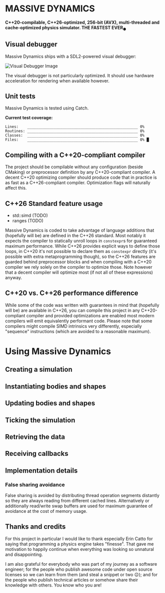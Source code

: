 ﻿# MASSIVE DYNAMICS

**C\++20-compilable, C\++26-optimized, 256-bit (AVX), multi-threaded and cache-optimized physics simulator. THE FASTEST EVER<sub>●</sub>**

## Visual debugger

Massive Dynamics ships with a SDL2-powered visual debugger:

![Visual Debugger Image](visual_debugger.png)

The visual debugger is not particularly optimized. It should use hardware acceleration for rendering when available however.

## Unit tests

Massive Dynamics is tested using Catch.

**Current test coverage:**

```
Lines:    __________________________________________________ 0%
Routines: __________________________________________________ 0%
Classes:  __________________________________________________ 0%
Files:    __________________________________________________ 0% █
```

## Compiling with a C\++20-compliant compiler

The project should be compilable without any configuration (beside CMaking) or preprocessor definition by any C\++20-compliant compiler. A decent C\++20 optimizing compiler should produce code that in practice is as fast as a C\++26-compliant compiler. Optimization flags will naturally affect this.

## C\++26 Standard feature usage

- std::simd (TODO)
- ranges (TODO)

Massive Dynamics is coded to take advantage of language additions that (hopefully will be) are defined in the C\++26 standard. Most notably it expects the compiler to statically unroll loops in `constexpr`s for guaranteed maximum performance. While C\++26 provides explicit ways to define those loops, in C\++20 it's not possible to declare them as `constexpr` directly (it's possible with extra metaprogramming though), so the C\++26 features are guarded behind preprocessor blocks and when compiling with a C\++20 compiler we rely solely on the compiler to optimize those. Note however that a decent compiler will optimize most (if not all of these expressions) anyway.

## C\++20 vs. C\++26 performance difference

While some of the code was written with guarantees in mind that (hopefully will be) are available in C\++26, you can compile this project in any C\++20-compliant compiler and provided optimizations are enabled most modern compilers will emit equivalently performant code. Please note that some compilers might compile SIMD intrinsics very differently, especially "sequence" instructions (which are avoided to a reasonable maximum).

# Using Massive Dynamics

## Creating a simulation

## Instantiating bodies and shapes

## Updating bodies and shapes

## Ticking the simulation

## Retrieving the data

## Receiving callbacks

## Implementation details

### False sharing avoidance

False sharing is avoided by distributing thread operation segments distantly so they are always reading from different cached lines. Alternatively or additionally read/write swap buffers are used for maximum guarantee of avoidance at the cost of memory usage.

## Thanks and credits

For this project in particular I would like to thank especially Erin Catto for saying that programming a physics engine takes "finesse". That gave me motivation to happily continue when everything was looking so unnatural and disappointing.

I am also grateful for everybody who was part of my journey as a software engineer; for the people who publish awesome code under open source licenses so we can learn from them (and steal a snippet or two :wink:); and for the people who publish technical articles or somehow share their knowledge with others. You know who you are!